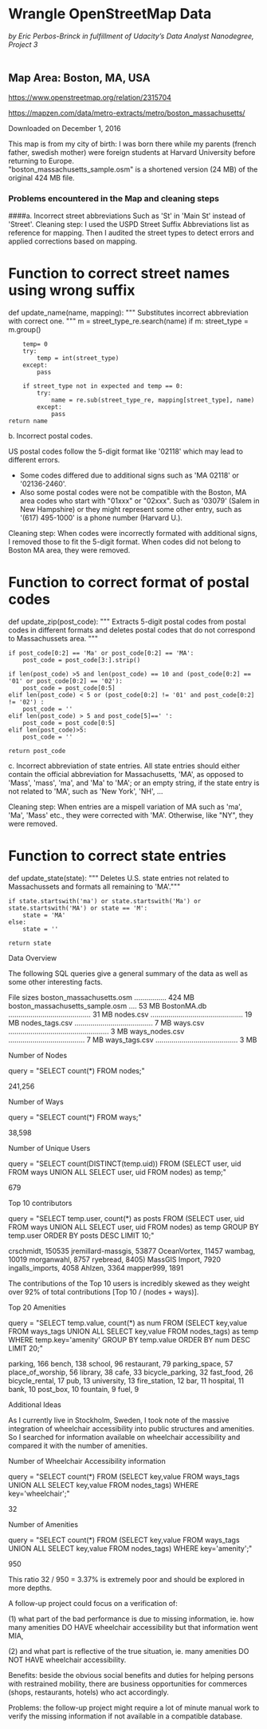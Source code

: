 # Wrangle OpenStreetMap Data  

_by Eric Perbos-Brinck in fulfillment of Udacity’s Data Analyst Nanodegree, Project 3_  
</br>


## Map Area: Boston, MA, USA  


https://www.openstreetmap.org/relation/2315704   

https://mapzen.com/data/metro-extracts/metro/boston_massachusetts/   

Downloaded on December 1, 2016


This map is from my city of birth: I was born there while my parents (french father, swedish mother) were foreign students at Harvard University before returning to Europe.   
"boston_massachusetts_sample.osm" is a shortened version (24 MB) of the original 424 MB file.
</br>

### Problems encountered in the Map and cleaning steps


####a. Incorrect street abbreviations 
Such as 'St' in 'Main St' instead of 'Street'.
Cleaning step: 
I used the USPD Street Suffix Abbreviations list as reference for mapping.
Then I audited the street types to detect errors and applied corrections based on mapping.


# Function to correct street names using wrong suffix
def update_name(name, mapping):
    """ Substitutes incorrect abbreviation with correct one. """
    m = street_type_re.search(name)
    if m:
        street_type = m.group()
        
        temp= 0
        try:
            temp = int(street_type)
        except:
            pass
        
        if street_type not in expected and temp == 0:
            try:
                name = re.sub(street_type_re, mapping[street_type], name)
            except:
                pass
    return name



b. Incorrect postal codes.

US postal codes follow the 5-digit format like '02118' which may lead to different errors.
- Some codes differed due to additional signs such as 'MA 02118' or '02136-2460'.
- Also some postal codes were not be compatible with the Boston, MA area codes who start with "01xxx" or "02xxx".
Such as '03079' (Salem in New Hampshire) or they might represent some other entry, such as '(617) 495-1000' is a phone number (Harvard U.).

Cleaning step: 
When codes were incorrectly formated with additional signs, I removed those to fit the 5-digit format.
When codes did not belong to Boston MA area, they were removed.

# Function to correct format of postal codes
def update_zip(post_code):
    """ Extracts 5-digit postal codes from postal codes in different formats
        and deletes postal codes that do not correspond to Massachussets area.
    """
    
    if post_code[0:2] == 'Ma' or post_code[0:2] == 'MA':
        post_code = post_code[3:].strip()
    
    if len(post_code) >5 and len(post_code) == 10 and (post_code[0:2] == '01' or post_code[0:2] == '02'):
        post_code = post_code[0:5]
    elif len(post_code) < 5 or (post_code[0:2] != '01' and post_code[0:2] != '02') :
        post_code = ''
    elif len(post_code) > 5 and post_code[5]==' ':
        post_code = post_code[0:5]
    elif len(post_code)>5:
        post_code = ''

    return post_code



c. Incorrect abbreviation of state entries.
All state entries should either contain the official abbreviation for Massachusetts, 'MA', as opposed to 'Mass', 'mass', 'ma', and 'Ma' to 'MA';
or an empty string, if the state entry is not related to 'MA', such as 'New York', 'NH', ...

Cleaning step:
When entries are a mispell variation of MA such as 'ma', 'Ma', 'Mass' etc., they were corrected with 'MA'.
Otherwise, like "NY", they were removed.

# Function to correct state entries
def update_state(state):
    """ Deletes U.S. state entries not related to Massachussets and formats all remaining to 'MA'."""
    
    if state.startswith('ma') or state.startswith('Ma') or state.startswith('MA') or state == 'M':
        state = 'MA'
    else:
        state = ''

    return state




Data Overview

The following SQL queries give a general summary of the data as well as some other interesting facts.

File sizes
boston_massachusetts.osm ................ 424 MB
boston_massachusetts_sample.osm .... 53 MB
BostonMA.db ......................................... 31 MB
nodes.csv .............................................. 19 MB
nodes_tags.csv ....................................... 7 MB
ways.csv .................................................. 3 MB
ways_nodes.csv ...................................... 7 MB
ways_tags.csv ......................................... 3 MB


Number of Nodes

query = "SELECT count(*) FROM nodes;"

241,256


Number of Ways

query = "SELECT count(*) FROM ways;"

38,598


Number of Unique Users

query = "SELECT count(DISTINCT(temp.uid)) FROM (SELECT user, uid FROM ways UNION ALL SELECT user, uid FROM nodes) as temp;"

679



Top 10 contributors

query = "SELECT temp.user, count(*) as posts
FROM (SELECT user, uid FROM ways UNION ALL SELECT user, uid FROM nodes) as temp 
GROUP BY temp.user ORDER BY posts DESC LIMIT 10;"

crschmidt, 150535
jremillard-massgis, 53877
OceanVortex, 11457
wambag, 10019
morganwahl, 8757
ryebread, 8405)
MassGIS Import, 7920
ingalls_imports, 4058
Ahlzen, 3364
mapper999, 1891

The contributions of the Top 10 users is incredibly skewed as they weight over 92% of total contributions [Top 10 / (nodes + ways)].



Top 20 Amenities

query = "SELECT temp.value, count(*) as num
FROM (SELECT key,value FROM ways_tags UNION ALL SELECT key,value FROM nodes_tags) as temp
WHERE temp.key='amenity' GROUP BY temp.value ORDER BY num DESC LIMIT 20;"


 parking, 166
 bench, 138
 school, 96
 restaurant, 79
 parking_space, 57
 place_of_worship, 56
 library, 38
 cafe, 33
 bicycle_parking, 32
 fast_food, 26
 bicycle_rental, 17
 pub, 13
 university, 13
 fire_station, 12
 bar, 11
 hospital, 11
 bank, 10
 post_box, 10
 fountain, 9
 fuel, 9 




Additional Ideas

As I currently live in Stockholm, Sweden, I took note of the massive integration of wheelchair accessibility into public structures and amenities.
So I searched for information available on wheelchair accessibility  and compared it with the number of amenities.

Number of Wheelchair Accessibility information

query = "SELECT count(*) FROM (SELECT key,value FROM ways_tags UNION ALL SELECT key,value FROM nodes_tags) WHERE key='wheelchair';"

32


Number of Amenities

query = "SELECT count(*) FROM (SELECT key,value FROM ways_tags UNION ALL SELECT key,value FROM nodes_tags) WHERE key='amenity';"

950


This ratio 32 / 950 = 3.37% is extremely poor and should be explored in more depths.

A follow-up project could focus on a verification of:

(1) what part of the bad performance is due to missing information, ie. how many amenities DO HAVE wheelchair accessibility but that information went MIA,

(2) and what part is reflective of the true situation, ie. many amenities DO NOT HAVE wheelchair accessibility.

Benefits: beside the obvious social benefits and duties for helping persons with restrained mobility, there are business opportunities for commerces (shops, restaurants, hotels) who act accordingly.

Problems: the follow-up project might require a lot of minute manual work to verify the missing information if not available in a compatible database.


